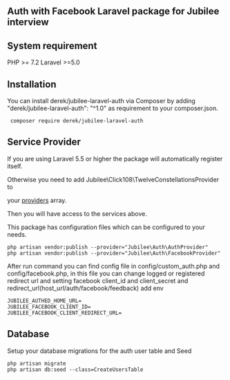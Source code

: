  Auth with Facebook  Laravel package for Jubilee interview 
-



System requirement
-
PHP >= 7.2
Laravel >=5.0

Installation
-
You can install derek/jubilee-laravel-auth via Composer by adding "derek/jubilee-laravel-auth": "^1.0" as requirement to your composer.json.     
     
     composer require derek/jubilee-laravel-auth 

Service Provider
-
If you are using Laravel 5.5 or higher the package will automatically register itself. 

Otherwise you need to add Jubilee\Click108\TwelveConstellationsProvider to 

your [providers](https://laravel.com/docs/master/providers#registering-providers) array.
 
Then you will have access to the services above.

This package has configuration files which can be configured to your needs.

    php artisan vendor:publish --provider="Jubilee\Auth\AuthProvider"
    php artisan vendor:publish --provider="Jubilee\Auth\FacebookProvider"

After run command you can find config file in config/custom_auth.php and config/facebook.php, 
in this file you can change logged or registered redirect url and setting 
facebook client_id and client_secret and redirect_url(host_url/auth/facebook/feedback)
add env 

    JUBILEE_AUTHED_HOME_URL=
    JUBILEE_FACEBOOK_CLIENT_ID=
    JUBILEE_FACEBOOK_CLIENT_REDIRECT_URL=

Database
-
Setup your database migrations for the auth user table and Seed

    php artisan migrate 
    php artisan db:seed --class=CreateUsersTable
        

      
 

